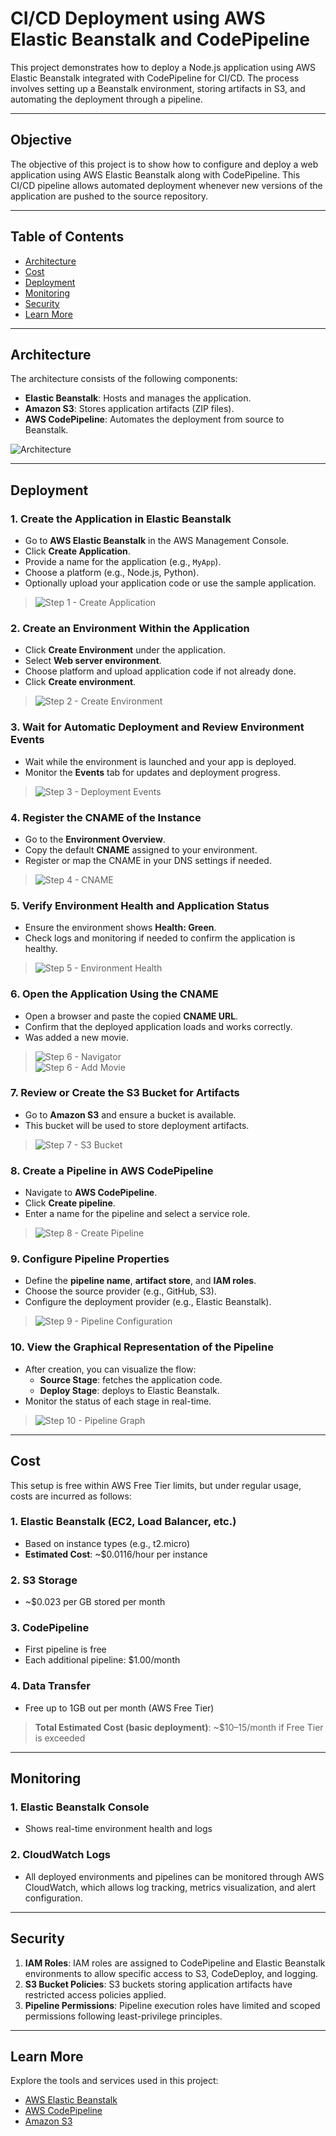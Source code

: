 # CI/CD Deployment using AWS Elastic Beanstalk and CodePipeline

This project demonstrates how to deploy a Node.js application using AWS Elastic Beanstalk integrated with CodePipeline for CI/CD. The process involves setting up a Beanstalk environment, storing artifacts in S3, and automating the deployment through a pipeline.

---

## Objective

The objective of this project is to show how to configure and deploy a web application using AWS Elastic Beanstalk along with CodePipeline. This CI/CD pipeline allows automated deployment whenever new versions of the application are pushed to the source repository.

---

## Table of Contents

- [Architecture](#architecture)
- [Cost](#cost)
- [Deployment](#deployment)
- [Monitoring](#monitoring)
- [Security](#security)
- [Learn More](#learn-more)

---

## Architecture

The architecture consists of the following components:

- **Elastic Beanstalk**: Hosts and manages the application.
- **Amazon S3**: Stores application artifacts (ZIP files).
- **AWS CodePipeline**: Automates the deployment from source to Beanstalk.

![Architecture](images/architecture.jpeg)

---

## Deployment

### 1. Create the Application in Elastic Beanstalk

- Go to **AWS Elastic Beanstalk** in the AWS Management Console.
- Click **Create Application**.
- Provide a name for the application (e.g., `MyApp`).
- Choose a platform (e.g., Node.js, Python).
- Optionally upload your application code or use the sample application.

> ![Step 1 - Create Application](images/createApplication.jpeg)

### 2. Create an Environment Within the Application

- Click **Create Environment** under the application.
- Select **Web server environment**.
- Choose platform and upload application code if not already done.
- Click **Create environment**.

> ![Step 2 - Create Environment](images/createEnvironment.jpeg)

### 3. Wait for Automatic Deployment and Review Environment Events

- Wait while the environment is launched and your app is deployed.
- Monitor the **Events** tab for updates and deployment progress.

> ![Step 3 - Deployment Events](images/deploymentEvents.jpeg)

### 4. Register the CNAME of the Instance

- Go to the **Environment Overview**.
- Copy the default **CNAME** assigned to your environment.
- Register or map the CNAME in your DNS settings if needed.

> ![Step 4 - CNAME](images/cname.jpeg)

### 5. Verify Environment Health and Application Status

- Ensure the environment shows **Health: Green**.
- Check logs and monitoring if needed to confirm the application is healthy.

> ![Step 5 - Environment Health](images/environmentHealth.jpeg)

### 6. Open the Application Using the CNAME

- Open a browser and paste the copied **CNAME URL**.
- Confirm that the deployed application loads and works correctly.
- Was added a new movie.

> ![Step 6 - Navigator](images/navigator.jpeg)  
> ![Step 6 - Add Movie](images/movie.jpeg)

### 7. Review or Create the S3 Bucket for Artifacts

- Go to **Amazon S3** and ensure a bucket is available.
- This bucket will be used to store deployment artifacts.

> ![Step 7 - S3 Bucket](images/s3Bucket.jpeg)

### 8. Create a Pipeline in AWS CodePipeline

- Navigate to **AWS CodePipeline**.
- Click **Create pipeline**.
- Enter a name for the pipeline and select a service role.

> ![Step 8 - Create Pipeline](images/pipeline.jpeg)

### 9. Configure Pipeline Properties

- Define the **pipeline name**, **artifact store**, and **IAM roles**.
- Choose the source provider (e.g., GitHub, S3).
- Configure the deployment provider (e.g., Elastic Beanstalk).

> ![Step 9 - Pipeline Configuration](images/pipelineConfiguration.jpeg)

### 10. View the Graphical Representation of the Pipeline

- After creation, you can visualize the flow:
  - **Source Stage**: fetches the application code.
  - **Deploy Stage**: deploys to Elastic Beanstalk.
- Monitor the status of each stage in real-time.

> ![Step 10 - Pipeline Graph](images/pipelineGraph.jpeg)

---

## Cost

This setup is free within AWS Free Tier limits, but under regular usage, costs are incurred as follows:

### 1. **Elastic Beanstalk (EC2, Load Balancer, etc.)**

- Based on instance types (e.g., t2.micro)
- **Estimated Cost**: ~$0.0116/hour per instance

### 2. **S3 Storage**

- ~$0.023 per GB stored per month

### 3. **CodePipeline**

- First pipeline is free
- Each additional pipeline: $1.00/month

### 4. **Data Transfer**

- Free up to 1GB out per month (AWS Free Tier)

> **Total Estimated Cost (basic deployment)**: ~$10–15/month if Free Tier is exceeded

---

## Monitoring

### 1. **Elastic Beanstalk Console**

- Shows real-time environment health and logs

### 2. **CloudWatch Logs**

- All deployed environments and pipelines can be monitored through AWS CloudWatch, which allows log tracking, metrics visualization, and alert configuration.

---

## Security

1. **IAM Roles**: IAM roles are assigned to CodePipeline and Elastic Beanstalk environments to allow specific access to S3, CodeDeploy, and logging.
2. **S3 Bucket Policies**: S3 buckets storing application artifacts have restricted access policies applied.
3. **Pipeline Permissions**: Pipeline execution roles have limited and scoped permissions following least-privilege principles.

---

## Learn More

Explore the tools and services used in this project:

- [AWS Elastic Beanstalk](https://docs.aws.amazon.com/elasticbeanstalk/)
- [AWS CodePipeline](https://docs.aws.amazon.com/codepipeline/)
- [Amazon S3](https://docs.aws.amazon.com/s3/)
